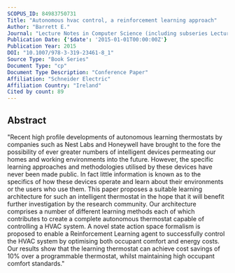 ```yaml
---
SCOPUS_ID: 84983750731
Title: "Autonomous hvac control, a reinforcement learning approach"
Author: "Barrett E."
Journal: "Lecture Notes in Computer Science (including subseries Lecture Notes in Artificial Intelligence and Lecture Notes in Bioinformatics)"
Publication Date: {'$date': '2015-01-01T00:00:00Z'}
Publication Year: 2015
DOI: "10.1007/978-3-319-23461-8_1"
Source Type: "Book Series"
Document Type: "cp"
Document Type Description: "Conference Paper"
Affiliation: "Schneider Electric"
Affiliation Country: "Ireland"
Cited by count: 89
---
```


## Abstract
"Recent high profile developments of autonomous learning thermostats by companies such as Nest Labs and Honeywell have brought to the fore the possibility of ever greater numbers of intelligent devices permeating our homes and working environments into the future. However, the specific learning approaches and methodologies utilised by these devices have never been made public. In fact little information is known as to the specifics of how these devices operate and learn about their environments or the users who use them. This paper proposes a suitable learning architecture for such an intelligent thermostat in the hope that it will benefit further investigation by the research community. Our architecture comprises a number of different learning methods each of which contributes to create a complete autonomous thermostat capable of controlling a HVAC system. A novel state action space formalism is proposed to enable a Reinforcement Learning agent to successfully control the HVAC system by optimising both occupant comfort and energy costs. Our results show that the learning thermostat can achieve cost savings of 10% over a programmable thermostat, whilst maintaining high occupant comfort standards."
